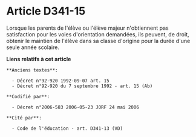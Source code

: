 # Article D341-15

Lorsque les parents de l'élève ou l'élève majeur n'obtiennent pas satisfaction pour les voies d'orientation demandées, ils
peuvent, de droit, obtenir le maintien de l'élève dans sa classe d'origine pour la durée d'une seule année scolaire.

**Liens relatifs à cet article**

	**Anciens textes**:

	  - Décret n°92-920 1992-09-07 art. 15
	  - Décret n°92-920 du 7 septembre 1992 - art. 15 (Ab)

	**Codifié par**:

	  - Décret n°2006-583 2006-05-23 JORF 24 mai 2006

	**Cité par**:

	  - Code de l'éducation - art. D341-13 (VD)
